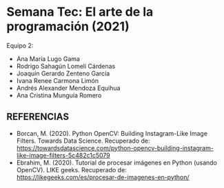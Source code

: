 # Semana Tec: El arte de la programación (2021)

Equipo 2:
- Ana María Lugo Gama
- Rodrigo Sahagún Lomelí Cárdenas
- Joaquín Gerardo Zenteno García
- Ivana Renee Carmona Limón
- Andrés Alexander Mendoza Equihua
- Ana Cristina Munguía Romero


## REFERENCIAS

- Borcan, M. (2020). Python OpenCV: Building Instagram-Like Image Filters. Towards Data Science. Recuperado de: https://towardsdatascience.com/python-opencv-building-instagram-like-image-filters-5c482c1c5079
- Ebrahim, M. (2020). Tutorial de procesar imágenes en Python (usando OpenCV). LIKE geeks. Recuperado de: https://likegeeks.com/es/procesar-de-imagenes-en-python/
